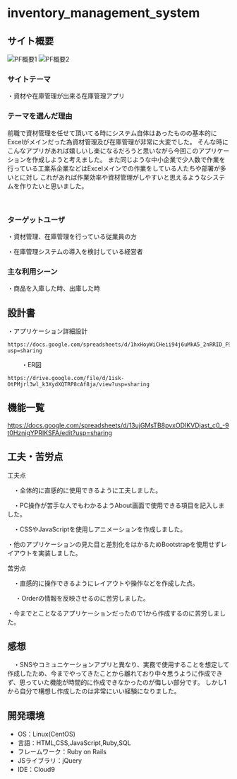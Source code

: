 # inventory_management_system

## サイト概要
![PF概要1](https://github.com/Kazuki-Igarashi/inventory_management_system/assets/141293221/74bdc47e-3b7c-4f04-b068-151a678dd42d)
![PF概要2](https://github.com/Kazuki-Igarashi/inventory_management_system/assets/141293221/83b953da-39a2-46e0-9122-ca8acdc0674e)


### サイトテーマ
  ・資材や在庫管理が出来る在庫管理アプリ
### テーマを選んだ理由
  前職で資材管理を任せて頂いてる時にシステム自体はあったものの基本的にExcelがメインだった為資材管理及び在庫管理が非常に大変でした。
  そんな時にこんなアプリがあれば嬉しいし楽になるだろうと思いながら今回このアプリケーションを作成しようと考えました。
  また同じような中小企業で少人数で作業を行っている工業系企業などはExcelメインでの作業をしている人たちや部署が多いとに対し
  これがあれば作業効率や資材管理がしやすいと思えるようなシステムを作りたいと思いました。
  
  
  
​
### ターゲットユーザ
  ・資材管理、在庫管理を行っている従業員の方
    
  ・在庫管理システムの導入を検討している経営者
​
### 主な利用シーン
  ・商品を入庫した時、出庫した時
​
## 設計書
  ・アプリケーション詳細設計
  
    https://docs.google.com/spreadsheets/d/1hxHoyWiCHeii94j6uMkA5_2nRRID_F99B6XaScIfhxE/edit?usp=sharing
  　　
  ・ER図
  
    https://drive.google.com/file/d/1isk-OtPMjrl3wl_k3XydXQTRP8cAf8ja/view?usp=sharing

## 機能一覧

https://docs.google.com/spreadsheets/d/13ujGMsTB8pvxODIKVDjast_c0_-9t0HznigYPRlKSFA/edit?usp=sharing
## 工夫・苦労点
工夫点

　・全体的に直感的に使用できるように工夫しました。
 
　・PC操作が苦手な人でもわかるようAbout画面で使用できる項目を記入しました。
 
　・CSSやJavaScriptを使用しアニメーションを作成しました。
 
  ・他のアプリケーションの見た目と差別化をはかるためBootstrapを使用せずレイアウトを実装しました。
  
 苦労点
 
 　・直感的に操作できるようにレイアウトや操作などを作成した点。
  
　 ・Orderの情報を反映させるのに苦労しました。
  
   ・今までとことなるアプリケーションだったので1から作成するのに苦労しました。
   
## 感想
　・SNSやコミュニケーションアプリと異なり、実務で使用することを想定して作成したため、今までやってきたことから離れており中々思うように作成​できず、思っていた機能が時間的に作成できなかったのが悔しい部分です。
 しかし1から自分で構想し作成したのは非常にいい経験になりました。
## 開発環境
- OS：Linux(CentOS)
- 言語：HTML,CSS,JavaScript,Ruby,SQL
- フレームワーク：Ruby on Rails
- JSライブラリ：jQuery
- IDE：Cloud9
​

